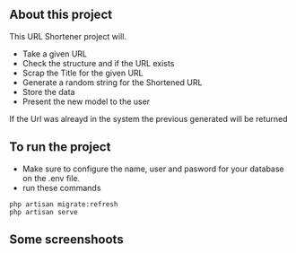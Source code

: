 ## About this project

This URL Shortener project will.

- Take a given URL
- Check the structure and if the URL exists
- Scrap the Title for the given URL
- Generate a random string for the Shortened URL
- Store the data
- Present the new model to the user

If the Url was alreayd in the system the previous generated will be returned

## To run the project

- Make sure to configure the name, user and pasword for your database on the .env file.
- run these commands
```
php artisan migrate:refresh
php artisan serve
```

## Some screenshoots
